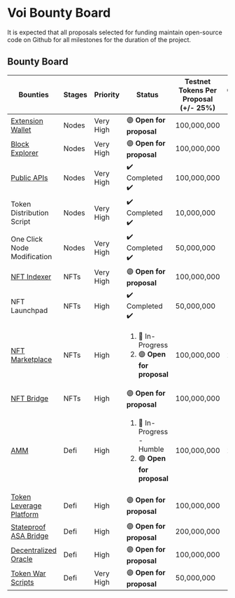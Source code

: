 # **Voi Bounty Board**

It is expected that all proposals selected for funding maintain open-source code on Github for all milestones for the duration of the project. 

## **Bounty Board**

| Bounties | Stages | Priority | Status | Testnet Tokens Per Proposal (+/- 25%) | Quantity Needed |
| -------- | ------ | -------- | ------ | ------------------------------------- | --------------- |
| [Extension Wallet](https://github.com/VoiNetwork/governance/blob/main/Bounties/Browser%20Extension%20Wallet.md) | Nodes | Very High | :purple_circle: **Open for proposal** | 100,000,000 | 1 |
| [Block Explorer](https://github.com/VoiNetwork/governance/blob/main/Bounties/Block%20Explorer.md) | Nodes | Very High | :purple_circle: **Open for proposal** | 100,000,000 | 1 |
| [Public APIs](https://github.com/VoiNetwork/governance/blob/main/Bounties/Public%20API.md) | Nodes | Very High | :heavy_check_mark: Completed :heavy_check_mark: | 100,000,000 | 1 |
| Token Distribution Script | Nodes | Very High | :heavy_check_mark: Completed :heavy_check_mark: | 10,000,000 | 1 |
| One Click Node Modification | Nodes | Very High | :heavy_check_mark: Completed :heavy_check_mark: | 50,000,000 | 1 |
| [NFT Indexer](https://github.com/VoiNetwork/governance/blob/main/Bounties/NFT%20Indexer.md) | NFTs | Very High | :purple_circle: **Open for proposal** | 100,000,000 | 1 |
| NFT Launchpad | NFTs | High | :heavy_check_mark: Completed :heavy_check_mark: | 50,000,000 | 1 |
| [NFT Marketplace](https://github.com/VoiNetwork/governance/blob/main/Bounties/NFT%20Marketplace.md) | NFTs | High | <ol> <li> :arrows_counterclockwise: In-Progress </li> <li>:purple_circle: **Open for proposal** </li> </ol> | 100,000,000 | 2 |
| [NFT Bridge](https://github.com/VoiNetwork/governance/blob/main/Bounties/NFT%20Bridge.md) | NFTs | High | :purple_circle: **Open for proposal** | 100,000,000 | 1 |
| [AMM](https://github.com/VoiNetwork/governance/blob/main/Bounties/AMM.md) | Defi | High | <ol> <li> :arrows_counterclockwise: In-Progress - Humble </li> <li> :purple_circle: **Open for proposal** </li> </ol> | 100,000,000 | 2 |
| [Token Leverage Platform](https://github.com/VoiNetwork/governance/blob/main/Bounties/Token%20Leverage%20Platform.md) | Defi | High | :purple_circle: **Open for proposal** | 100,000,000 | 1 |
| [Stateproof ASA Bridge](https://github.com/VoiNetwork/governance/blob/main/Bounties/Stateproof%20ASA%20Bridge.md) | Defi | High | :purple_circle: **Open for proposal** | 200,000,000 | 1 |
| [Decentralized Oracle](https://github.com/VoiNetwork/governance/blob/main/Bounties/Decentralized%20Oracle.md) | Defi | High | :purple_circle: **Open for proposal** | 100,000,000 | 1 |
| [Token War Scripts](https://github.com/VoiNetwork/governance/blob/main/Bounties/Token%20War%20Scripts.md) | Defi | Very High | :purple_circle: **Open for proposal** | 50,000,000 | 1 |




